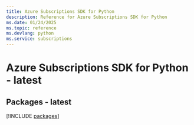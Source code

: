 ```yaml
---
title: Azure Subscriptions SDK for Python
description: Reference for Azure Subscriptions SDK for Python
ms.date: 01/24/2025
ms.topic: reference
ms.devlang: python
ms.service: subscriptions
---
```

# Azure Subscriptions SDK for Python - latest
## Packages - latest
[!INCLUDE [packages](subscriptions-index.md)]